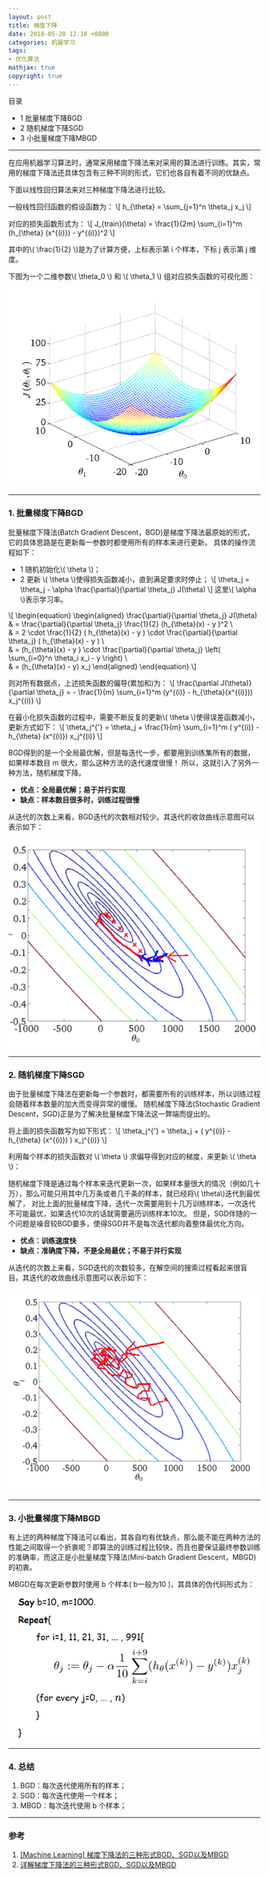 ```yaml
---
layout: post
title: 梯度下降
date: 2018-05-20 12:10 +0800
categories: 机器学习
tags:
- 优化算法
mathjax: true
copyright: true
---
```


目录

* 1 批量梯度下降BGD
* 2 随机梯度下降SGD
* 3 小批量梯度下降MBGD

------

在应用机器学习算法时，通常采用梯度下降法来对采用的算法进行训练。其实，常用的梯度下降法还具体包含有三种不同的形式，它们也各自有着不同的优缺点。

下面以线性回归算法来对三种梯度下降法进行比较。

一般线性回归函数的假设函数为：
\\[
h\_{\theta} = \sum\_{j=1}^n \theta\_j x\_j
\\]

对应的损失函数形式为：
\\[
J\_{train}(\theta) = \frac{1}{2m} \sum\_{i=1}^m (h\_{\theta} (x^{(i)}) - y^{(i)})^2
\\]

其中的\\( \frac{1}{2} \\)是为了计算方便，上标表示第 i 个样本，下标 j 表示第 j 维度。

下图为一个二维参数\\( \theta\_0 \\) 和 \\( \theta\_1 \\) 组对应损失函数的可视化图：

![theta01](/posts_res/2018-05-20-gradientdescent/0-1.png)


------

### 1. 批量梯度下降BGD

批量梯度下降法(Batch Gradient Descent，BGD)是梯度下降法最原始的形式，它的具体思路是在更新每一参数时都使用所有的样本来进行更新。
具体的操作流程如下：

* 1 随机初始化\\( \theta \\)；
* 2 更新 \\( \theta \\)使得损失函数减小，直到满足要求时停止；
\\[
\theta\_j = \theta\_j - \alpha \frac{\partial}{\partial \theta\_j} J(\theta)
\\]
这里\\( \alpha \\)表示学习率。

\\[
\begin{equation}
\begin{aligned}
\frac{\partial}{\partial \theta\_j} J(\theta)
& = \frac{\partial}{\partial \theta\_j} \frac{1}{2} (h\_{\theta}(x) - y )^2 \\\
& = 2 \cdot \frac{1}{2} ( h\_{\theta}(x) - y ) \cdot \frac{\partial}{\partial \theta\_j} ( h\_{\theta}(x) - y ) \\\
& = (h\_{\theta}(x) - y ) \cdot \frac{\partial}{\partial \theta\_j} \left( \sum\_{i=0}^n \theta\_i x\_i - y  \right) \\\
& = (h\_{\theta}(x) - y) x\_j
\end{aligned}
\end{equation}
\\]

则对所有数据点，上述损失函数的偏导(累加和)为：
\\[
\frac{\partial J(\theta)}{\partial \theta\_j} = - \frac{1}{m} \sum\_{i=1}^m (y^{(i)} - h\_{\theta}(x^{(i)})) x\_j^{(i)}
\\]

在最小化损失函数的过程中，需要不断反复的更新\\( \theta \\)使得误差函数减小，更新方式如下：
\\[
\theta\_j^{'} = \theta\_j + \frac{1}{m} \sum\_{i=1}^m ( y^{(i)} - h\_{\theta} (x^{(i)}) x\_j^{(i)}
\\]

BGD得到的是一个全局最优解，但是每迭代一步，都要用到训练集所有的数据，如果样本数目 m 很大，那么这种方法的迭代速度很慢！
所以，这就引入了另外一种方法，随机梯度下降。

* **优点：全局最优解；易于并行实现**
* **缺点：样本数目很多时，训练过程很慢**

从迭代的次数上来看，BGD迭代的次数相对较少。其迭代的收敛曲线示意图可以表示如下：

![bgd](/posts_res/2018-05-20-gradientdescent/1-1.png)


--------

### 2. 随机梯度下降SGD

由于批量梯度下降法在更新每一个参数时，都需要所有的训练样本，所以训练过程会随着样本数量的加大而变得异常的缓慢。
随机梯度下降法(Stochastic Gradient Descent，SGD)正是为了解决批量梯度下降法这一弊端而提出的。

将上面的损失函数写为如下形式：
\\[
\theta\_j^{'} = \theta\_j + ( y^{(i)} - h\_{\theta} (x^{(i)}) ) x\_j^{(i)}
\\]

利用每个样本的损失函数对 \\( \theta \\) 求偏导得到对应的梯度，来更新 \\( \theta \\)：

随机梯度下降是通过每个样本来迭代更新一次，如果样本量很大的情况（例如几十万），那么可能只用其中几万条或者几千条的样本，就已经将\\( \theta\\)迭代到最优解了，
对比上面的批量梯度下降，迭代一次需要用到十几万训练样本，一次迭代不可能最优，如果迭代10次的话就需要遍历训练样本10次。
但是，SGD伴随的一个问题是噪音较BGD要多，使得SGD并不是每次迭代都向着整体最优化方向。

* **优点：训练速度快**
* **缺点：准确度下降，不是全局最优；不易于并行实现**

从迭代的次数上来看，SGD迭代的次数较多，在解空间的搜索过程看起来很盲目。其迭代的收敛曲线示意图可以表示如下：

![sgd](/posts_res/2018-05-20-gradientdescent/2-1.png)


-----

### 3. 小批量梯度下降MBGD

有上述的两种梯度下降法可以看出，其各自均有优缺点，那么能不能在两种方法的性能之间取得一个折衷呢？即算法的训练过程比较快，而且也要保证最终参数训练的准确率，而这正是小批量梯度下降法(Mini-batch Gradient Descent，MBGD)的初衷。

MBGD在每次更新参数时使用 b 个样本( b一般为10 )，其具体的伪代码形式为：

![mbgd](/posts_res/2018-05-20-gradientdescent/3-1.png)


-----

### 4. 总结

1. BGD：每次迭代使用所有的样本；
2. SGD：每次迭代使用一个样本；
3. MBGD：每次迭代使用 b 个样本；


------

### 参考

>
1. [[Machine Learning] 梯度下降法的三种形式BGD、SGD以及MBGD](http://www.cnblogs.com/maybe2030/p/5089753.html)
2. [详解梯度下降法的三种形式BGD、SGD以及MBGD](https://zhuanlan.zhihu.com/p/25765735)

